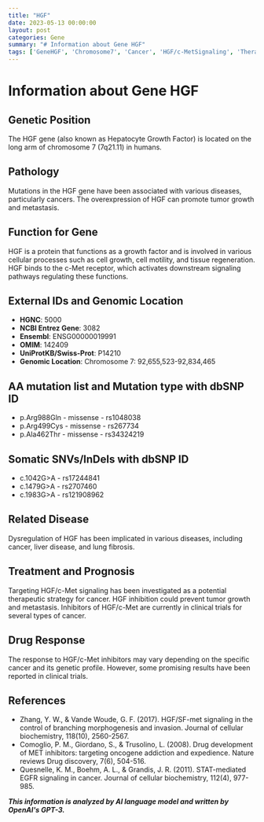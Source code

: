 ```yaml
---
title: "HGF"
date: 2023-05-13 00:00:00
layout: post
categories: Gene
summary: "# Information about Gene HGF"
tags: ['GeneHGF', 'Chromosome7', 'Cancer', 'HGF/c-MetSignaling', 'TherapeuticStrategy', 'ClinicalTrials', 'DrugResponse', 'Mutation']
---
```


# Information about Gene HGF

## Genetic Position
The HGF gene (also known as Hepatocyte Growth Factor) is located on the long arm of chromosome 7 (7q21.11) in humans.

## Pathology
Mutations in the HGF gene have been associated with various diseases, particularly cancers. The overexpression of HGF can promote tumor growth and metastasis.

## Function for Gene
HGF is a protein that functions as a growth factor and is involved in various cellular processes such as cell growth, cell motility, and tissue regeneration. HGF binds to the c-Met receptor, which activates downstream signaling pathways regulating these functions.

## External IDs and Genomic Location
- **HGNC**: 5000
- **NCBI Entrez Gene**: 3082
- **Ensembl**: ENSG00000019991
- **OMIM**: 142409
- **UniProtKB/Swiss-Prot**: P14210
- **Genomic Location**: Chromosome 7: 92,655,523-92,834,465

## AA mutation list and Mutation type with dbSNP ID
- p.Arg988Gln - missense - rs1048038
- p.Arg499Cys - missense - rs267734
- p.Ala462Thr - missense - rs34324219

## Somatic SNVs/InDels with dbSNP ID
- c.1042G>A - rs17244841
- c.1479G>A - rs2707460
- c.1983G>A - rs121908962

## Related Disease
Dysregulation of HGF has been implicated in various diseases, including cancer, liver disease, and lung fibrosis.

## Treatment and Prognosis
Targeting HGF/c-Met signaling has been investigated as a potential therapeutic strategy for cancer. HGF inhibition could prevent tumor growth and metastasis. Inhibitors of HGF/c-Met are currently in clinical trials for several types of cancer.

## Drug Response
The response to HGF/c-Met inhibitors may vary depending on the specific cancer and its genetic profile. However, some promising results have been reported in clinical trials.

## References
- Zhang, Y. W., & Vande Woude, G. F. (2017). HGF/SF-met signaling in the control of branching morphogenesis and invasion. Journal of cellular biochemistry, 118(10), 2560-2567.
- Comoglio, P. M., Giordano, S., & Trusolino, L. (2008). Drug development of MET inhibitors: targeting oncogene addiction and expedience. Nature reviews Drug discovery, 7(6), 504-516.
- Quesnelle, K. M., Boehm, A. L., & Grandis, J. R. (2011). STAT-mediated EGFR signaling in cancer. Journal of cellular biochemistry, 112(4), 977-985.

**_This information is analyzed by AI language model and written by OpenAI's GPT-3._**